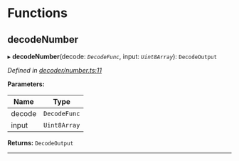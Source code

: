 

# Functions

<a id="decodenumber"></a>

##  decodeNumber

▸ **decodeNumber**(decode: *`DecodeFunc`*, input: *`Uint8Array`*): `DecodeOutput`

*Defined in [decoder/number.ts:11](https://github.com/polkadot-js/common/blob/24cd64c/packages/util-rlp/src/decoder/number.ts#L11)*

**Parameters:**

| Name | Type |
| ------ | ------ |
| decode | `DecodeFunc` |
| input | `Uint8Array` |

**Returns:** `DecodeOutput`

___

